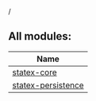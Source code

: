 /

## All modules:

| Name |
|---|
| [statex-core](statex-core/index.md) |  |
| [statex-persistence](statex-persistence/index.md) |  |